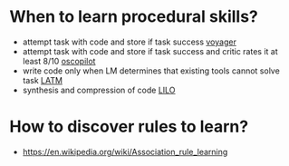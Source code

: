 # When to learn procedural skills?
- attempt task with code and store if task success [voyager](papers/voyager.md)
- attempt task with code and store if task success and critic rates it at least 8/10 [oscopilot](papers/oscopilot.md)
- write code only when LM determines that existing tools cannot solve task [LATM](papers/LATM.md)
- synthesis and compression of code [LILO](../papers/LILO.md)
# How to discover rules to learn?
- https://en.wikipedia.org/wiki/Association_rule_learning